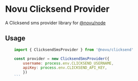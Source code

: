 # Novu Clicksend Provider

A Clicksend sms provider library for [@novu/node](https://github.com/novuhq/novu)

## Usage

```javascript
    import { ClicksendSmsProvider } from '@novu/clicksend'

    const provider = new ClicksendSmsProvider({
        username: process.env.CLICKSEND_USERNAME,
        apiKey: process.env.CLICKSEND_API_KEY,
        })
    ```
